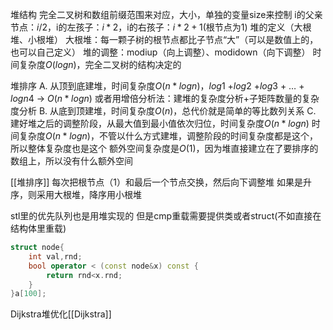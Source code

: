 堆结构
完全二叉树和数组前缀范围来对应，大小，单独的变量size来控制
i的父亲节点：$i/2$，i的左孩子：$i*2$，i的右孩子：$i*2 + 1$(根节点为$1$)
堆的定义（大根堆、小根堆）
大根堆：每一颗子树的根节点都比子节点“大”（可以是数值上的，也可以自己定义）
堆的调整：modiup（向上调整）、modidown（向下调整）
时间复杂度$O(log n)$，完全二叉树的结构决定的

堆排序
   A. 从顶到底建堆，时间复杂度$O(n * log n)$，$log1$ +$log2$ +$log3$ + … + $logn4$ -> $O(n*logn)$
      或者用增倍分析法：建堆的复杂度分析+子矩阵数量的复杂度分析
   B. 从底到顶建堆，时间复杂度$O(n)$，总代价就是简单的等比数列关系
   C. 建好堆之后的调整阶段，从最大值到最小值依次归位，时间复杂度$O(n * log n)$
时间复杂度$O(n * log n)$，不管以什么方式建堆，调整阶段的时间复杂度都是这个，所以整体复杂度也是这个
额外空间复杂度是$O(1)$，因为堆直接建立在了要排序的数组上，所以没有什么额外空间

[[堆排序]]
每次把根节点（1）和最后一个节点交换，然后向下调整堆
如果是升序，则采用大根堆，降序用小根堆

stl里的优先队列也是用堆实现的
但是cmp重载需要提供类或者struct(不如直接在结构体里重载)
```c++
struct node{
	int val,rnd;
    bool operator < (const node&x) const {
		return rnd<x.rnd;
	}
}a[100];
```
Dijkstra堆优化[[Dijkstra]]